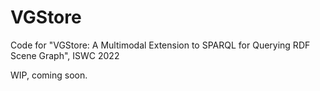 # VGStore
Code for "VGStore: A Multimodal Extension to SPARQL for Querying RDF Scene Graph", ISWC 2022

WIP, coming soon.
